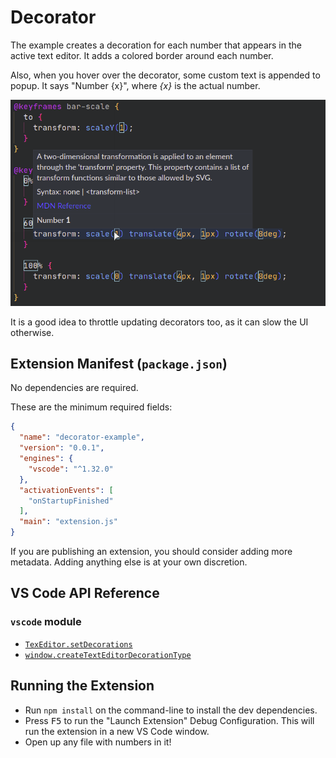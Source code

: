 # Decorator

The example creates a decoration for each number that appears in the active text editor. It adds a colored border around each number.

Also, when you hover over the decorator, some custom text is appended to popup. It says "Number {x}", where *{x}* is the actual number.

![example of decorator in action](img/screenshot.png)

It is a good idea to throttle updating decorators too, as it can slow the UI otherwise.

## Extension Manifest (`package.json`)

No dependencies are required.

These are the minimum required fields:

```json
{
  "name": "decorator-example",
  "version": "0.0.1",
  "engines": {
    "vscode": "^1.32.0"
  },
  "activationEvents": [
    "onStartupFinished"
  ],
  "main": "extension.js"
}
```

If you are publishing an extension, you should consider adding more metadata. Adding anything else is at your own discretion.

## VS Code API Reference

### `vscode` module

- [`TexEditor.setDecorations`](https://code.visualstudio.com/api/references/vscode-api#TextEditor.setDecorations)
- [`window.createTextEditorDecorationType`](https://code.visualstudio.com/api/references/vscode-api#window.createTextEditorDecorationType)

## Running the Extension

- Run `npm install` on the command-line to install the dev dependencies.
- Press <kbd>F5</kbd> to run the "Launch Extension" Debug Configuration. This will run the extension in a new VS Code window.
- Open up any file with numbers in it!
